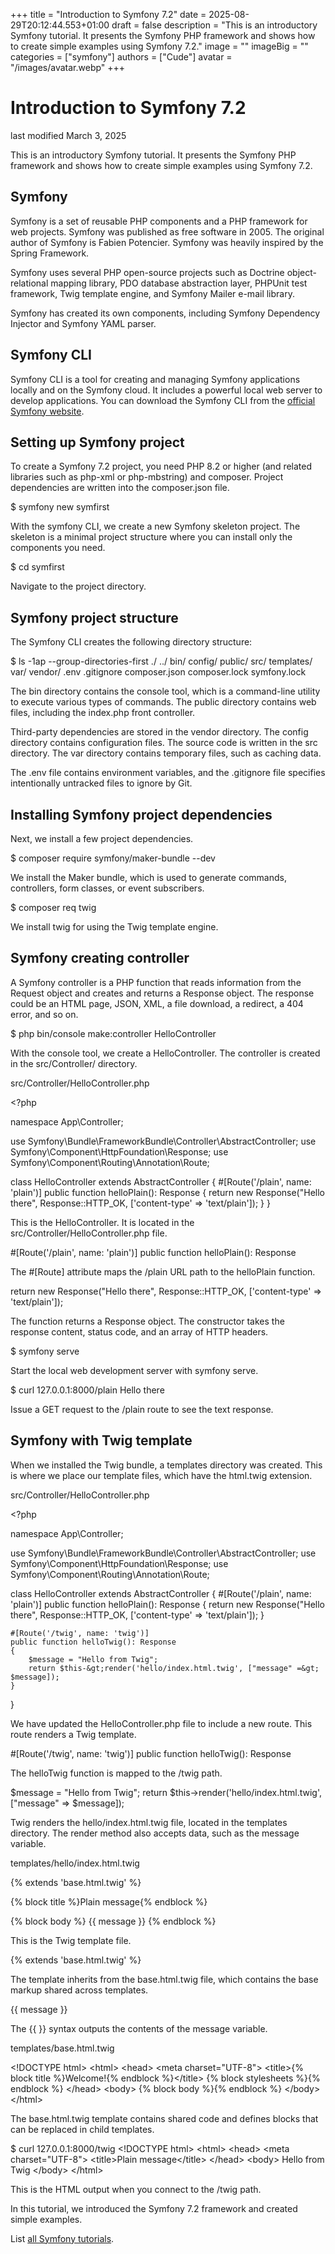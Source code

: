 +++
title = "Introduction to Symfony 7.2"
date = 2025-08-29T20:12:44.553+01:00
draft = false
description = "This is an introductory Symfony tutorial. It presents the Symfony PHP framework and shows how to create simple examples using Symfony 7.2."
image = ""
imageBig = ""
categories = ["symfony"]
authors = ["Cude"]
avatar = "/images/avatar.webp"
+++

# Introduction to Symfony 7.2

last modified March 3, 2025

This is an introductory Symfony tutorial. It presents the Symfony PHP
framework and shows how to create simple examples using Symfony 7.2.

## Symfony

Symfony is a set of reusable PHP components and a PHP framework for
web projects. Symfony was published as free software in 2005. The original
author of Symfony is Fabien Potencier. Symfony was heavily inspired by the
Spring Framework.

Symfony uses several PHP open-source projects such as 
Doctrine object-relational mapping library, PDO database abstraction
layer, PHPUnit test framework, Twig template engine, and Symfony Mailer
e-mail library.

Symfony has created its own components, including Symfony Dependency
Injector and Symfony YAML parser.

## Symfony CLI

Symfony CLI is a tool for creating and managing Symfony applications 
locally and on the Symfony cloud. It includes a powerful local web server 
to develop applications. You can download the Symfony CLI from the 
[official Symfony website](https://symfony.com/download).

## Setting up Symfony project

To create a Symfony 7.2 project, you need PHP 8.2 or higher
(and related libraries such as php-xml or php-mbstring) and composer.
Project dependencies are written into the composer.json file.

$ symfony new symfirst

With the symfony CLI, we create a new Symfony skeleton project. The
skeleton is a minimal project structure where you can install only the
components you need.

$ cd symfirst

Navigate to the project directory.

## Symfony project structure

The Symfony CLI creates the following directory structure:

$ ls -1ap --group-directories-first
./
../
bin/
config/
public/
src/
templates/
var/
vendor/
.env
.gitignore
composer.json
composer.lock
symfony.lock

The bin directory contains the console tool,
which is a command-line utility to execute various types of commands.
The public directory contains web files, including the
index.php front controller.

Third-party dependencies are stored in the vendor directory. The
config directory contains configuration files. The source code is
written in the src directory. The var directory
contains temporary files, such as caching data.

The .env file contains environment variables, and the
.gitignore file specifies intentionally untracked files to ignore
by Git.

## Installing Symfony project dependencies

Next, we install a few project dependencies.

$ composer require symfony/maker-bundle --dev

We install the Maker bundle, which is used to generate commands, controllers,
form classes, or event subscribers.

$ composer req twig

We install twig for using the Twig template engine.

## Symfony creating controller

A Symfony controller is a PHP function that reads information from the 
Request object and creates and returns a Response 
object. The response could be an HTML page, JSON, XML, a file download, 
a redirect, a 404 error, and so on.

$ php bin/console make:controller HelloController

With the console tool, we create a HelloController.
The controller is created in the src/Controller/ directory.

src/Controller/HelloController.php
  

&lt;?php

namespace App\Controller;

use Symfony\Bundle\FrameworkBundle\Controller\AbstractController;
use Symfony\Component\HttpFoundation\Response;
use Symfony\Component\Routing\Annotation\Route;

class HelloController extends AbstractController
{
    #[Route('/plain', name: 'plain')]
    public function helloPlain(): Response
    {
        return new Response("Hello there", Response::HTTP_OK,
            ['content-type' =&gt; 'text/plain']);
    }
}

This is the HelloController. It is located in the 
src/Controller/HelloController.php file.

#[Route('/plain', name: 'plain')]
public function helloPlain(): Response

The #[Route] attribute maps the /plain URL
path to the helloPlain function.

return new Response("Hello there", Response::HTTP_OK,
  ['content-type' =&gt; 'text/plain']);

The function returns a Response object. The constructor takes
the response content, status code, and an array of HTTP headers.

$ symfony serve

Start the local web development server with symfony serve.

$ curl 127.0.0.1:8000/plain
Hello there

Issue a GET request to the /plain route to see the text response.

## Symfony with Twig template

When we installed the Twig bundle, a templates directory was created.
This is where we place our template files, which have the html.twig extension.

src/Controller/HelloController.php
  

&lt;?php

namespace App\Controller;

use Symfony\Bundle\FrameworkBundle\Controller\AbstractController;
use Symfony\Component\HttpFoundation\Response;
use Symfony\Component\Routing\Annotation\Route;

class HelloController extends AbstractController
{
    #[Route('/plain', name: 'plain')]
    public function helloPlain(): Response
    {
        return new Response("Hello there", Response::HTTP_OK,
            ['content-type' =&gt; 'text/plain']);
    }

    #[Route('/twig', name: 'twig')]
    public function helloTwig(): Response
    {
        $message = "Hello from Twig";
        return $this-&gt;render('hello/index.html.twig', ["message" =&gt; $message]);
    }
}

We have updated the HelloController.php file to include a new route.
This route renders a Twig template.

#[Route('/twig', name: 'twig')]
public function helloTwig(): Response

The helloTwig function is mapped to the /twig path.

$message = "Hello from Twig";
return $this-&gt;render('hello/index.html.twig', ["message" =&gt; $message]);

Twig renders the hello/index.html.twig file, located in the 
templates directory. The render method
also accepts data, such as the message variable.

templates/hello/index.html.twig
  

{% extends 'base.html.twig' %}

{% block title %}Plain message{% endblock %}

{% block body %}
    {{ message }}
{% endblock %}

This is the Twig template file.

{% extends 'base.html.twig' %}

The template inherits from the base.html.twig file, which
contains the base markup shared across templates.

{{ message }}

The {{ }} syntax outputs the contents of the message variable.

templates/base.html.twig
  

&lt;!DOCTYPE html&gt;
&lt;html&gt;
    &lt;head&gt;
        &lt;meta charset="UTF-8"&gt;
        &lt;title&gt;{% block title %}Welcome!{% endblock %}&lt;/title&gt;
        {% block stylesheets %}{% endblock %}
    &lt;/head&gt;
    &lt;body&gt;
        {% block body %}{% endblock %}
    &lt;/body&gt;
&lt;/html&gt;

The base.html.twig template contains shared code and defines blocks
that can be replaced in child templates.

$ curl 127.0.0.1:8000/twig
&lt;!DOCTYPE html&gt;
&lt;html&gt;
    &lt;head&gt;
        &lt;meta charset="UTF-8"&gt;
        &lt;title&gt;Plain message&lt;/title&gt;
      &lt;/head&gt;
    &lt;body&gt;
          Hello from Twig
    &lt;/body&gt;
&lt;/html&gt;

This is the HTML output when you connect to the /twig path.

In this tutorial, we introduced the Symfony 7.2 framework and created simple examples.

List [all Symfony tutorials](/all/#symfony).
